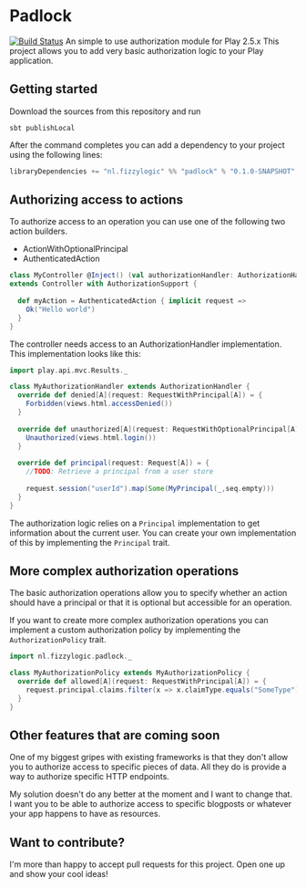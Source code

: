 # Padlock
[![Build Status](https://travis-ci.org/wmeints/padlock.svg?branch=master)](https://travis-ci.org/wmeints/padlock)
An simple to use authorization module for Play 2.5.x
This project allows you to add very basic authorization logic 
to your Play application.

## Getting started
Download the sources from this repository and run

``` shell
sbt publishLocal
```

After the command completes you can add a dependency to your
project using the following lines:

``` scala
libraryDependencies += "nl.fizzylogic" %% "padlock" % "0.1.0-SNAPSHOT"
```

## Authorizing access to actions
To authorize access to an operation you can use one of the
following two action builders.

 - ActionWithOptionalPrincipal
 - AuthenticatedAction
 
```scala
class MyController @Inject() (val authorizationHandler: AuthorizationHandler) 
extends Controller with AuthorizationSupport {
  
  def myAction = AuthenticatedAction { implicit request =>
    Ok("Hello world")
  }
}
``` 

The controller needs access to an AuthorizationHandler implementation.
This implementation looks like this:

```scala
import play.api.mvc.Results._

class MyAuthorizationHandler extends AuthorizationHandler {
  override def denied[A](request: RequestWithPrincipal[A]) = {
    Forbidden(views.html.accessDenied())
  }
  
  override def unauthorized[A](request: RequestWithOptionalPrincipal[A]) = {
    Unauthorized(views.html.login())
  }
  
  override def principal(request: Request[A]) = {
    //TODO: Retrieve a principal from a user store
    
    request.session("userId").map(Some(MyPrincipal(_,seq.empty)))
  }
}
```

The authorization logic relies on a `Principal` implementation to
get information about the current user. You can create your own
implementation of this by implementing the `Principal` trait.

## More complex authorization operations
The basic authorization operations allow you to specify whether
an action should have a principal or that it is optional but accessible
for an operation.

If you want to create more complex authorization operations you can
implement a custom authorization policy by implementing the `AuthorizationPolicy` trait.
 
```scala
import nl.fizzylogic.padlock._

class MyAuthorizationPolicy extends MyAuthorizationPolicy {
  override def allowed[A](request: RequestWithPrincipal[A]) = {
    request.principal.claims.filter(x => x.claimType.equals("SomeType") && x.value.equals("SomeValue")).length > 0
  }
}
```

## Other features that are coming soon
One of my biggest gripes with existing frameworks is that they don't allow
you to authorize access to specific pieces of data. All they do
is provide a way to authorize specific HTTP endpoints. 

My solution doesn't do any better at the moment and I want to change that.
I want you to be able to authorize access to specific blogposts or whatever your
app happens to have as resources.

## Want to contribute?
I'm more than happy to accept pull requests for this project.
Open one up and show your cool ideas!

